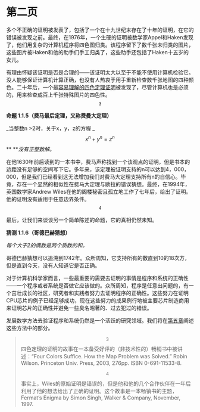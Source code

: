# 第二页

多个不正确的证明被发表了，包括了一个在十九世纪末存在了十年的证明，在它的错误被发现之前。最终，在1976年，一个生硬的证明被数学家Appel和Haken发现了，他们用复杂的计算机程序将四色图归类。该程序留下了数千张未归类的图片，这些图片被Haken和他的助手们手工归类了，这些助手还包括了Haken十五岁的女儿。

有理由怀疑该证明是否是合理的——该证明太大以至于不能不使用计算机检验它。没人能够保证计算机计算正确，也没有人热衷于用手重新检查数千张地图的四种颜色。二十年后，一个最[容易理解的四色定理证明](https://people.math.gatech.edu/\~thomas/FC/fourcolor.html)被发现了，尽管计算机也是必须的，用来检查成百上千张特殊图片的四色性。 $$^3$$ 

**命题 1.1.5（费马最后定理，又称费曼大定理）**

_当整数n >2时，关于x，y，z的方程 _$$x^n + y^n = z^n$$** **_没有正整数解。_

在他1630年前后读到的一本书中，费马声称找到一个该观点的证明，但是书本的边距没有足够的空间写下它。多年来，该定理被证明支持的n可以达到4，000，000，但是我们已经看到这无法增加我们对费马大定理支持所有n的自信心。毕竟，存在一个显然的相似性在费马大定理与欧拉的错误猜想。最终，在1994年，英国数学家Andrew Wiles在他的阁楼秘密且孤立地工作了七年后，给出了证明。他的证明没有适用于任意边界条件。 $$^4$$ 

最后，让我们来谈谈另一个简单陈述的命题，它的真相仍然未知。

**猜测 1.1.6（哥德巴赫猜想）**

_每个大于2的偶数是两个质数的和。_

哥德巴赫猜想可以追溯到1742年。众所周知，它支持所有的数直到10的18次方，但是直到今天，没有人知道它是否正确。  

对于计算机科学家而言，一些最重要的需要去证明的事情是程序和系统的正确性——一个程序或者系统是否做它应该做的。众所周知，程序是任意出问题的，有一个茁壮成长的社区，研究者和实践者努力去证明程序的正确性。这些努力在证明CPU芯片的例子已经足够成功，现在这些努力的成果例行地被主要芯片制造商用来证明芯片的正确性并避免一些臭名昭著的、过去犯过的错误。

发展数学方法去验证程序和系统仍然是一个活跃的研究领域。我们将在[第五章](https://finit-xu.gitbook.io/msc20180606/proofs/5-induction)阐述这些方法中的部分。

> $$^3$$ 四色定理的证明的故事在一本备受好评的（非技术性的）畅销书中被讲述：“Four Colors Suffice. How the Map Problem was Solved.” Robin Wilson. Princeton Univ. Press, 2003, 276pp. ISBN 0-691-11533-8.
>
> $$^4$$ 事实上，Wiles的原始证明是错误的，但是他和他的几个合作伙伴在一年后利用了他的想法给出了正确的证明。这个故事是一本畅销书的主题，Fermat’s Enigma by Simon Singh, Walker & Company, November, 1997.
